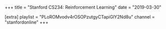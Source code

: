 +++
title = "Stanford CS234: Reinforcement Learning"
date = "2019-03-30"

[extra]
playlist = "PLoROMvodv4rOSOPzutgyCTapiGlY2Nd8u"
channel = "stanfordonline"
+++